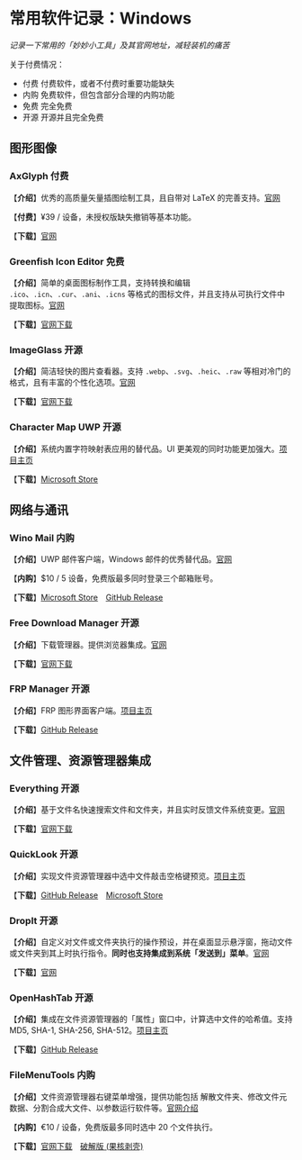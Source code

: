# 常用软件记录：Windows

_记录一下常用的「妙妙小工具」及其官网地址，减轻装机的痛苦_

关于付费情况：

- <T red>付费</T> 付费软件，或者不付费时重要功能缺失
- <T orange>内购</T> 免费软件，但包含部分合理的内购功能
- <T lime>免费</T> 完全免费
- <T green>开源</T> 开源并且完全免费

## 图形图像

### AxGlyph <T red>付费</T>

【**介绍**】优秀的高质量矢量插图绘制工具，且自带对 LaTeX 的完善支持。[官网](https://www.amyxun.com/)

【**付费**】¥39 / 设备，未授权版缺失撤销等基本功能。

【**下载**】[官网](https://www.amyxun.com/)

### Greenfish Icon Editor <T lime>免费</T>

【**介绍**】简单的桌面图标制作工具，支持转换和编辑 `.ico`、`.icn`、`.cur`、`.ani`、`.icns` 等格式的图标文件，并且支持从可执行文件中提取图标。[官网](https://greenfishsoftware.org/gfie.php)

【**下载**】[官网下载](https://greenfishsoftware.org/gfie.php#apage)

### ImageGlass <T green>开源</T>

【**介绍**】简洁轻快的图片查看器。支持 `.webp`、`.svg`、`.heic`、`.raw` 等相对冷门的格式，且有丰富的个性化选项。[官网](https://imageglass.org/)

【**下载**】[官网下载](https://imageglass.org/releases)

### Character Map UWP <T green>开源</T>

【**介绍**】系统内置字符映射表应用的替代品。UI 更美观的同时功能更加强大。[项目主页](https://github.com/character-map-uwp/Character-Map-UWP)

【**下载**】[Microsoft Store](https://www.microsoft.com/store/apps/9wzdncrdxf41)

## 网络与通讯

### Wino Mail <T orange>内购</T>

【**介绍**】UWP 邮件客户端，Windows 邮件的优秀替代品。[官网](https://www.winomail.app/)

【**内购**】$10 / 5 设备，免费版最多同时登录三个邮箱账号。

【**下载**】[Microsoft Store](https://www.microsoft.com/store/apps/9NCRCVJC50WL)　[GitHub Release](https://github.com/bkaankose/Wino-Mail/releases/latest)

### Free Download Manager <T green>开源</T>

【**介绍**】下载管理器。提供浏览器集成。[官网](https://www.freedownloadmanager.org/zh/)

【**下载**】[官网下载](https://www.freedownloadmanager.org/zh/download)

### FRP Manager <T green>开源</T>

【**介绍**】FRP 图形界面客户端。[项目主页](https://github.com/koho/frpmgr)

【**下载**】[GitHub Release](https://github.com/koho/frpmgr/releases/latest)

## 文件管理、资源管理器集成

### Everything <T green>开源</T>

【**介绍**】基于文件名快速搜索文件和文件夹，并且实时反馈文件系统变更。[官网](https://www.voidtools.com/zh-cn/)

【**下载**】[官网下载](https://www.voidtools.com/zh-cn/downloads/)

### QuickLook <T green>开源</T>

【**介绍**】实现文件资源管理器中选中文件敲击空格键预览。[项目主页](https://github.com/QL-Win/QuickLook)

【**下载**】[GitHub Release](https://github.com/QL-Win/QuickLook/releases/latest)　[Microsoft Store](https://www.microsoft.com/store/apps/9nv4bs3l1h4s)

### DropIt <T green>开源</T>

【**介绍**】自定义对文件或文件夹执行的操作预设，并在桌面显示悬浮窗，拖动文件或文件夹到其上时执行指令。**同时也支持集成到系统「发送到」菜单**。[官网](http://www.dropitproject.com/)

【**下载**】[官网](http://www.dropitproject.com/)

### OpenHashTab <T green>开源</T>

【**介绍**】集成在文件资源管理器的「属性」窗口中，计算选中文件的哈希值。支持 MD5, SHA-1, SHA-256, SHA-512。[项目主页](https://github.com/namazso/OpenHashTab)

【**下载**】[GitHub Release](https://github.com/namazso/OpenHashTab/releases/latest)


### FileMenuTools <T orange>内购</T>

【**介绍**】文件资源管理器右键菜单增强，提供功能包括 解散文件夹、修改文件元数据、分割合成大文件、以参数运行软件等。[官网介绍](https://www.lopesoft.com/index.php/en/products/filemenutools)

【**内购**】€10 / 设备，免费版最多同时选中 20 个文件执行。

【**下载**】[官网下载](https://www.lopesoft.com/index.php/en/download/filemenu-tools)　[破解版 (果核剥壳)](https://www.ghxi.com/filemenutools.html)
